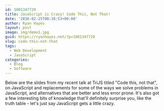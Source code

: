 ```yaml
---
id: 1001347729
title: JavaScript is Crazy! Code This, Not That!
date: '2016-02-25T00:38:53+00:00'
author: Ryan Hayes
layout: post
image: img/demo1.jpg
guid: https://ryanhayes.net/?p=1001347729
slug: code-this-not-that
tags:
  - Web Development
  - JavaScript
categories:
  - Blog
  - Software
---
```

Below are the slides from my recent talk at TriJS titled "Code this, not that", on JavaScript and replacements for some of the ways we solve problems in JavaScript, and alternatives that are better and less error prone. It's also got a few interesting bits of knowledge that'll definitely surprise you, like the truth table - let's just say JavaScript gets a little crazy.
